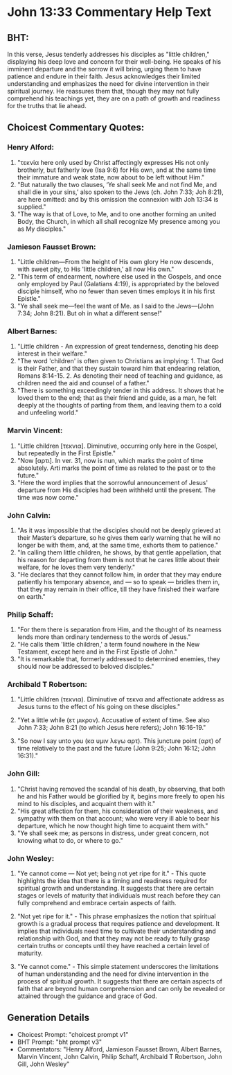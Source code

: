 # John 13:33 Commentary Help Text

## BHT:
In this verse, Jesus tenderly addresses his disciples as "little children," displaying his deep love and concern for their well-being. He speaks of his imminent departure and the sorrow it will bring, urging them to have patience and endure in their faith. Jesus acknowledges their limited understanding and emphasizes the need for divine intervention in their spiritual journey. He reassures them that, though they may not fully comprehend his teachings yet, they are on a path of growth and readiness for the truths that lie ahead.

## Choicest Commentary Quotes:
### Henry Alford:
1. "τεκνία here only used by Christ affectingly expresses His not only brotherly, but fatherly love (Isa 9:6) for His own, and at the same time their immature and weak state, now about to be left without Him."
2. "But naturally the two clauses, ‘Ye shall seek Me and not find Me, and shall die in your sins,’ also spoken to the Jews (ch. John 7:33; Joh 8:21), are here omitted: and by this omission the connexion with Joh 13:34 is supplied."
3. "The way is that of Love, to Me, and to one another forming an united Body, the Church, in which all shall recognize My presence among you as My disciples."

### Jamieson Fausset Brown:
1. "Little children—From the height of His own glory He now descends, with sweet pity, to His 'little children,' all now His own." 
2. "This term of endearment, nowhere else used in the Gospels, and once only employed by Paul (Galatians 4:19), is appropriated by the beloved disciple himself, who no fewer than seven times employs it in his first Epistle." 
3. "Ye shall seek me—feel the want of Me. as I said to the Jews—(John 7:34; John 8:21). But oh in what a different sense!"

### Albert Barnes:
1. "Little children - An expression of great tenderness, denoting his deep interest in their welfare."
2. "The word 'children' is often given to Christians as implying: 1. That God is their Father, and that they sustain toward him that endearing relation, Romans 8:14-15. 2. As denoting their need of teaching and guidance, as children need the aid and counsel of a father."
3. "There is something exceedingly tender in this address. It shows that he loved them to the end; that as their friend and guide, as a man, he felt deeply at the thoughts of parting from them, and leaving them to a cold and unfeeling world."

### Marvin Vincent:
1. "Little children [τεκνια]. Diminutive, occurring only here in the Gospel, but repeatedly in the First Epistle." 
2. "Now [αρτι]. In ver. 31, now is nun, which marks the point of time absolutely. Arti marks the point of time as related to the past or to the future." 
3. "Here the word implies that the sorrowful announcement of Jesus' departure from His disciples had been withheld until the present. The time was now come."

### John Calvin:
1. "As it was impossible that the disciples should not be deeply grieved at their Master’s departure, so he gives them early warning that he will no longer be with them, and, at the same time, exhorts them to patience."
2. "In calling them little children, he shows, by that gentle appellation, that his reason for departing from them is not that he cares little about their welfare, for he loves them very tenderly."
3. "He declares that they cannot follow him, in order that they may endure patiently his temporary absence, and — so to speak — bridles them in, that they may remain in their office, till they have finished their warfare on earth."

### Philip Schaff:
1. "For them there is separation from Him, and the thought of its nearness lends more than ordinary tenderness to the words of Jesus."
2. "He calls them 'little children,' a term found nowhere in the New Testament, except here and in the First Epistle of John."
3. "It is remarkable that, formerly addressed to determined enemies, they should now be addressed to beloved disciples."

### Archibald T Robertson:
1. "Little children (τεκνια). Diminutive of τεκνα and affectionate address as Jesus turns to the effect of his going on these disciples." 

2. "Yet a little while (ετ μικρον). Accusative of extent of time. See also John 7:33; John 8:21 (to which Jesus here refers); John 16:16-19." 

3. "So now I say unto you (κα υμιν λεγω αρτ). This juncture point (αρτ) of time relatively to the past and the future (John 9:25; John 16:12; John 16:31)."

### John Gill:
1. "Christ having removed the scandal of his death, by observing, that both he and his Father would be glorified by it, begins more freely to open his mind to his disciples, and acquaint them with it."
2. "His great affection for them, his consideration of their weakness, and sympathy with them on that account; who were very ill able to bear his departure, which he now thought high time to acquaint them with."
3. "Ye shall seek me; as persons in distress, under great concern, not knowing what to do, or where to go."

### John Wesley:
1. "Ye cannot come — Not yet; being not yet ripe for it." - This quote highlights the idea that there is a timing and readiness required for spiritual growth and understanding. It suggests that there are certain stages or levels of maturity that individuals must reach before they can fully comprehend and embrace certain aspects of faith.

2. "Not yet ripe for it." - This phrase emphasizes the notion that spiritual growth is a gradual process that requires patience and development. It implies that individuals need time to cultivate their understanding and relationship with God, and that they may not be ready to fully grasp certain truths or concepts until they have reached a certain level of maturity.

3. "Ye cannot come." - This simple statement underscores the limitations of human understanding and the need for divine intervention in the process of spiritual growth. It suggests that there are certain aspects of faith that are beyond human comprehension and can only be revealed or attained through the guidance and grace of God.


## Generation Details
- Choicest Prompt: "choicest prompt v1"
- BHT Prompt: "bht prompt v3"
- Commentators: "Henry Alford, Jamieson Fausset Brown, Albert Barnes, Marvin Vincent, John Calvin, Philip Schaff, Archibald T Robertson, John Gill, John Wesley"
